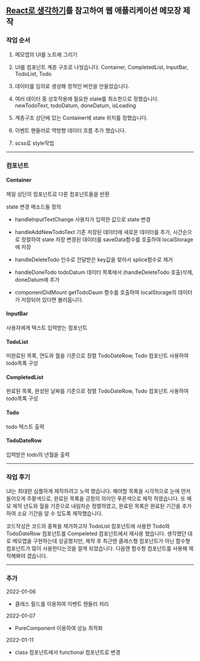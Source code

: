 ## [React로 생각하기](https://ko.reactjs.org/docs/thinking-in-react.html)를 참고하여 웹 애플리케이션 메모장 제작

### 작업 순서

1.  메모앱의 UI를 노트에 그리기

2.  UI를 컴포넌트 계층 구조로 나눴습니다.
    Container, CompletedList, InputBar, TodoList, Todo

3.  데이터를 임의로 생성해 정적인 버전을 만들었습니다.

4.  여러 데이터 중 상호작용에 필요한 state를 최소한으로 정했습니다.
    newTodoText, todoDatum, doneDatum, isLoading

5.  계층구조 상단에 있는 Container에 state 위치를 정했습니다.

6.  이벤트 핸들러로 역방향 데이터 흐름 추가 했습니다.

7.  scss로 style작업

---

### 컴포넌트

#### Container

제일 상단의 컴포넌트로 다른 컴포넌트들을 반환

state 변경 메소드들 정의

- handleInputTextChange
  사용자가 입력한 값으로 state 변경

- handleAddNewTodoText
  기존 저장된 데이터에 새로운 데이터를 추가, 시간순으로 정렬하여 state 저장
  변경된 데이터를 saveData함수를 호출하여 localStorage에 저장

- handleDeleteTodo
  인수로 전달받은 key값을 찾아서 splice함수로 제거

- handleDoneTodo
  todoDatum 데이터 목록에서 (handleDeleteTodo 호출)삭제, doneDatum에 추가

- componentDidMount
  getTodoDaum 함수를 호출하여 localStorage의 데이터가 저장되어 있다면 불러옵니다.

#### InputBar

사용자에게 텍스트 입력받는 컴포넌트

#### TodoList

미완료된 목록, 연도와 월을 기준으로 정렬
TodoDateRow, Todo 컴포넌트 사용하여 todo목록 구성

#### CompletedList

완료된 목록, 완성된 날짜를 기준으로 정렬
TodoDateRow, Todo 컴포넌트 사용하여 todo목록 구성

#### Todo

todo 텍스트 출력

#### TodoDateRow

입력받은 todo의 년월을 출력

---

### 작업 후기

UI는 최대한 심플하게 제작하려고 노력 했습니다. 해야할 목록을 시각적으로 눈에 먼저 들어오게 주황색으로, 완료된 목록을 긍정의 의미인 푸른색으로 제작 하였습니다. 또 메모 제작 년도와 월을 기준으로 내림차순 정렬하였고, 완료된 목록은 완료된 기간을 추가하여 소요 기간을 알 수 있도록 제작했습니다.

코드작성은 코드의 중복을 제거하고자 TodoList 컴포넌트에 사용한 Todo와 TodoDateRow 컴포넌트를 Compeleted 컴포넌트에서 재사용 했습니다.
생각했던 대로 메모앱을 구현하는데 성공했지만, 제작 후 최근엔 클래스형 컴포넌트가 아닌 함수형 컴포넌트가 많이 사용한다는것을 알게 되었습니다. 다음엔 함수형 컴포넌트를 사용해 제작해봐야 겠습니다.

---

### 추가

2022-01-06

- 클래스 필드를 이용하여 이벤트 헨들러 처리

2022-01-07

- PureComponent 이용하여 성능 최적화

2022-01-11

- class 컴포넌트에서 functional 컴포넌트로 변경
